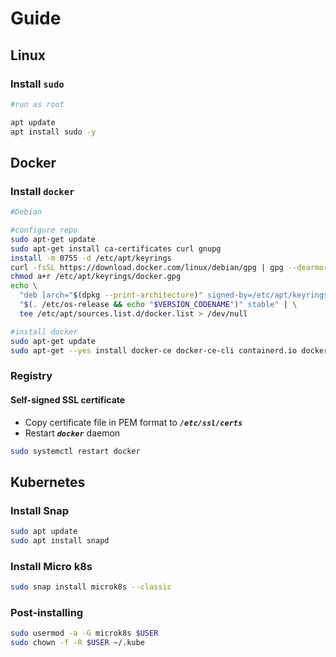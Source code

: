 # Guide

## Linux

### Install `sudo`

```bash
#run as root

apt update
apt install sudo -y
```

## Docker

### Install `docker`

```bash
#Debian

#configure repo
sudo apt-get update
sudo apt-get install ca-certificates curl gnupg
install -m 0755 -d /etc/apt/keyrings
curl -fsSL https://download.docker.com/linux/debian/gpg | gpg --dearmor -o /etc/apt/keyrings/docker.gpg
chmod a+r /etc/apt/keyrings/docker.gpg
echo \
  "deb [arch="$(dpkg --print-architecture)" signed-by=/etc/apt/keyrings/docker.gpg] https://download.docker.com/linux/debian \
  "$(. /etc/os-release && echo "$VERSION_CODENAME")" stable" | \
  tee /etc/apt/sources.list.d/docker.list > /dev/null

#install docker
sudo apt-get update
sudo apt-get --yes install docker-ce docker-ce-cli containerd.io docker-buildx-plugin docker-compose-plugin
```

### Registry

#### Self-signed SSL certificate

- Copy certificate file in PEM format to **_`/etc/ssl/certs`_**
- Restart **_`docker`_** daemon

```bash
sudo systemctl restart docker
```

## Kubernetes

### Install Snap

```bash
sudo apt update
sudo apt install snapd
```

### Install Micro k8s

```bash
sudo snap install microk8s --classic
```

### Post-installing

```bash
sudo usermod -a -G microk8s $USER
sudo chown -f -R $USER ~/.kube
```
